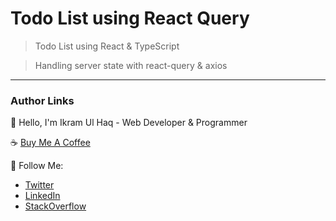 # Todo List using React Query

> Todo List using React & TypeScript

> Handling server state with react-query & axios

---

### Author Links

👋 Hello, I'm Ikram Ul Haq - Web Developer & Programmer

☕ [Buy Me A Coffee](https://www.buymeacoffee.com/ikramdev)

🚀 Follow Me:

- [Twitter](https://twitter.com/ikramdeveloper)
- [LinkedIn](https://www.linkedin.com/in/ikramdeveloper/)
- [StackOverflow](https://stackoverflow.com/users/13859212/ikram-ul-haq)
